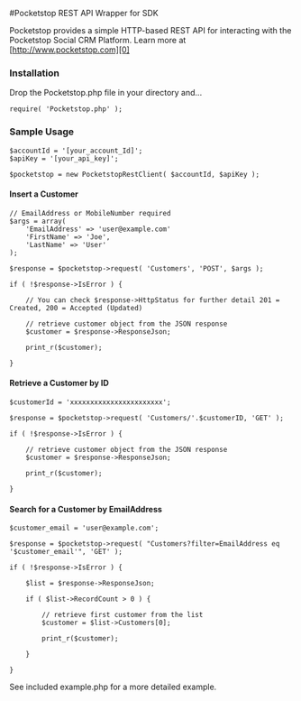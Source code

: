 #Pocketstop REST API Wrapper for SDK

Pocketstop provides a simple HTTP-based REST API for interacting with the Pocketstop Social CRM Platform. Learn more at [http://www.pocketstop.com][0]

### Installation

Drop the Pocketstop.php file in your directory and...
	
	require( 'Pocketstop.php' );

### Sample Usage

	$accountId = '[your_account_Id]';
	$apiKey = '[your_api_key]';

	$pocketstop = new PocketstopRestClient( $accountId, $apiKey );

#### Insert a Customer

	// EmailAddress or MobileNumber required
	$args = array(
	    'EmailAddress' => 'user@example.com'
	    'FirstName' => 'Joe',
	    'LastName' => 'User'
	);
	
	$response = $pocketstop->request( 'Customers', 'POST', $args );

	if ( !$response->IsError ) {
    
	    // You can check $response->HttpStatus for further detail 201 = Created, 200 = Accepted (Updated)

	    // retrieve customer object from the JSON response
	    $customer = $response->ResponseJson;

	    print_r($customer);

	}

#### Retrieve a Customer by ID

	$customerId = 'xxxxxxxxxxxxxxxxxxxxxxx';
	
	$response = $pocketstop->request( 'Customers/'.$customerID, 'GET' );

	if ( !$response->IsError ) {

	    // retrieve customer object from the JSON response
	    $customer = $response->ResponseJson;

	    print_r($customer);

	}

#### Search for a Customer by EmailAddress

	$customer_email = 'user@example.com';
	
	$response = $pocketstop->request( "Customers?filter=EmailAddress eq '$customer_email'", 'GET' );

	if ( !$response->IsError ) {

		$list = $response->ResponseJson;

		if ( $list->RecordCount > 0 ) {

		    // retrieve first customer from the list
		    $customer = $list->Customers[0];

		    print_r($customer);

	   	}

	}

See included example.php for a more detailed example.